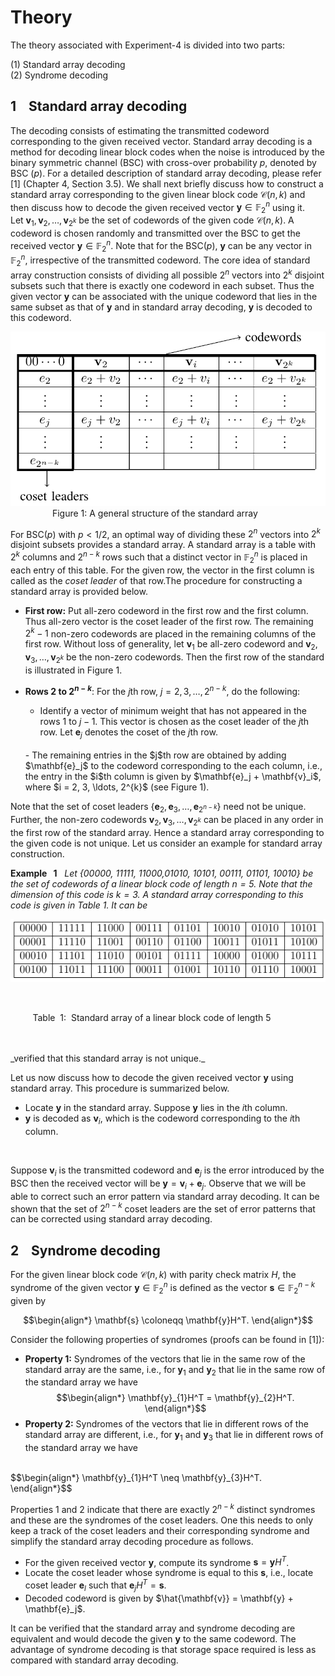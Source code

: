 # Theory

The theory associated with Experiment-4 is divided into two parts:

(1) Standard array decoding <br />
(2) Syndrome decoding

## 1 &nbsp;&nbsp; Standard array decoding


The decoding consists of estimating the transmitted codeword corresponding to the given received vector. Standard array decoding is a method for decoding linear block codes when the noise is introduced by the binary symmetric channel (BSC) with cross-over probability $p$, denoted by BSC $(p)$. For a detailed description of standard array decoding, please refer [1] (Chapter 4, Section 3.5). We shall next briefly discuss how to construct a standard array corresponding to the given linear block code $\mathcal{C}(n,k)$ and then discuss how to decode the given received vector $\mathbf{y} \in \mathbb{F}_2^n$ using it.
<br />
Let $\mathbf{v}_1, \mathbf{v}_2, \ldots, \mathbf{v}_{2^k}$ be the set of codewords of the given code $\mathcal{C}(n,k)$. A codeword is chosen randomly and transmitted over the BSC to get the received vector $\mathbf{y} \in \mathbb{F}_2^n$. Note that for the BSC$(p)$, $\mathbf{y}$ can be any vector in $\mathbb{F}_2^n$, irrespective of  the transmitted codeword. The core idea of standard array construction consists of dividing all possible $2^n$ vectors into $2^k$ disjoint subsets such that there is exactly one codeword in each subset. Thus the given vector $\mathbf{y}$ can be associated with the unique codeword that lies in the same subset as that of $\mathbf{y}$ and in standard array decoding, $\mathbf{y}$ is decoded to this codeword.  

![alt text](./images/Stanndard_array_general.png)
<br /> 
&nbsp;&nbsp;&nbsp;&nbsp;&nbsp;&nbsp;&nbsp;&nbsp;&nbsp;&nbsp;&nbsp;&nbsp;&nbsp;&nbsp;&nbsp;&nbsp; Figure&nbsp;1: A general structure of the standard array

For BSC$(p)$ with $p<1/2$, an optimal way of dividing these $2^n$ vectors into $2^k$ disjoint subsets provides a standard array. A standard array is a table with $2^k$ columns and $2^{n-k}$ rows such that a distinct vector in $\mathbb{F}_2^n$ is placed in each entry of this table. For the given row, the vector in the first column is called as the _coset leader_ of that row.The procedure for constructing a standard array is provided below.

- **First row:** Put all-zero codeword in the first row and the first column. Thus all-zero vector is the coset leader of the first row. The remaining $2^k-1$ non-zero codewords are placed in the remaining columns of the first row. Without loss of generality, let $\mathbf{v}_1$ be all-zero codeword and $\mathbf{v}_2, \mathbf{v}_3, \ldots, \mathbf{v}_{2^k}$ be the non-zero codewords. Then the first row of the standard is illustrated in Figure 1.  
- **Rows $2$ to $2^{n-k}$**: For the $j$th row, $j = 2, 3, \ldots, 2^{n-k}$, do the following:
   <br />
   - Identify a vector of minimum weight that has not appeared in the rows $1$ to $j-1$. This vector is chosen as the coset leader of the 
   $j$th row. 
   Let $\mathbf{e}_j$ denotes the coset of the $j$th row.

   <br />
   - The remaining entries in the $j$th row are obtained by adding
   $\mathbf{e}_j$ to the codeword corresponding to the each column, i.e., the entry in the $i$th column is given by 
   $\mathbf{e}_j + \mathbf{v}_i$, where $i = 2, 3, \ldots, 2^{k}$ (see Figure 1).  
 

Note that the set of coset leaders $\{ \mathbf{e}_2, \mathbf{e}_3, \ldots, \mathbf{e}_{2^{n-k}}\}$ need not be unique. Further, the non-zero codewords $\mathbf{v}_2, \mathbf{v}_3, \ldots, \mathbf{v}_{2^k}$ can be placed in any order in the first row of the standard array. Hence a standard array corresponding to the given code is not unique. Let us consider an example for standard array construction.
<br />

 **Example &nbsp; 1**&nbsp;&nbsp;  _Let {00000, 11111, 11000,01010, 10101, 00111, 01101, 10010} be the set of codewords of a linear block code of length $n=5$. Note that the dimension of this code is $k=3$. A standard array corresponding to this code is given in Table 1.
It can be_ 
<br />

![alt text](./images/Stanndard_array_example_n_5.png)


<br />

&nbsp;&nbsp;&nbsp;&nbsp;&nbsp;&nbsp;&nbsp;&nbsp;&nbsp;Table &nbsp;1:&nbsp; Standard array of a linear block code of length 5

<br />
<br />
_verified that this standard array is not unique._

Let us now discuss how to decode the given received vector $\mathbf{y}$ using standard array. This procedure is summarized below.
- Locate $\mathbf{y}$ in the standard array. Suppose $\mathbf{y}$ lies in the $i$th column.
- $\mathbf{y}$ is decoded as $\mathbf{v}_i$, which is the codeword corresponding to the $i$th column.
<br  />

Suppose $\mathbf{v}_i$ is the transmitted codeword and $\mathbf{e}_j$ is the error introduced by the BSC then the received vector will be $\mathbf{y} = \mathbf{v}_i + \mathbf{e}_j$. Observe that we will be able to correct such an error pattern via standard array decoding. It can be shown that the set of $2^{n-k}$ coset leaders are the set of error patterns that can be corrected using standard array decoding. 

## 2 &nbsp;&nbsp; Syndrome decoding

For the given linear block code $\mathcal{C}(n,k)$ with parity check matrix $H$, the syndrome of the given vector $\mathbf{y} \in \mathbb{F}_2^n$ is defined as the vector  $\mathbf{s} \in \mathbb{F}_2^{n-k}$ given by <br />

$$\begin{align*}
\mathbf{s} \coloneqq \mathbf{y}H^T.
\end{align*}$$


Consider the following properties of syndromes (proofs can be found in [1]): 

- **Property 1:** Syndromes of the vectors that lie in the same row of the standard array are the same, i.e., for $\mathbf{y}_{1}$ and $\mathbf{y}_{2}$ that lie in the same row of the standard array we have
$$\begin{align*}
\mathbf{y}_{1}H^T = \mathbf{y}_{2}H^T.
\end{align*}$$
- **Property 2:** Syndromes of the vectors that lie in different rows of the standard array are different, i.e., for $\mathbf{y}_{1}$ and $\mathbf{y}_{3}$ that lie in different rows of the standard array we have
<br />
$$\begin{align*}
\mathbf{y}_{1}H^T \neq \mathbf{y}_{3}H^T.
\end{align*}$$
<br />

Properties 1 and 2 indicate that there are exactly $2^{n-k}$ distinct syndromes and these are the syndromes of the coset leaders. One this needs to only keep a track of the coset leaders and their corresponding syndrome and simplify the standard array decoding procedure as follows.

- For the given received vector $\mathbf{y}$, compute its syndrome $\mathbf{s} = \mathbf{y}H^T$.
- Locate the coset leader whose syndrome is equal to this $\mathbf{s}$, i.e., locate coset leader $\mathbf{e}_l$ such that $\mathbf{e}_jH^T = \mathbf{s}$.
- Decoded codeword is given by $\hat{\mathbf{v}} = \mathbf{y} + \mathbf{e}_j$.


It can be verified that the standard array and syndrome decoding are equivalent and would decode the given $\mathbf{y}$ to the same codeword. The advantage of syndrome decoding is that storage space required is less as compared with standard array decoding. 

